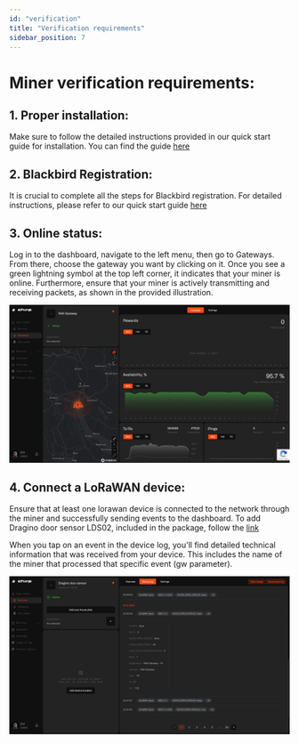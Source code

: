 ```yaml
---
id: "verification"
title: "Verification requirements"
sidebar_position: 7
---
```


# Miner verification requirements:

## 1. Proper installation:

Make sure to follow the detailed instructions provided in our quick start guide for installation. You can find the guide [here](4-installation)

## 2. Blackbird Registration:

It is crucial to complete all the steps for Blackbird registration. For detailed instructions, please refer to our quick start guide [here](5-registration)

## 3. Online status:

Log in to the dashboard, navigate to the left menu, then go to Gateways. From there, choose the gateway you want by clicking on it. Once you see a green lightning symbol at the top left corner, it indicates that your miner is online.
Furthermore, ensure that your miner is actively transmitting and receiving packets, as shown in the provided illustration.

![Gateway](gw_online.png)

## 4. Connect a LoRaWAN device:

Ensure that at least one lorawan device is connected to the network through the miner and successfully sending events to the dashboard.
To add Dragino door sensor LDS02, included in the package, follow the [link](6-adding-device)

When you tap on an event in the device log, you'll find detailed technical information that was received from your device. This includes the name of the miner that processed that specific event (gw parameter).

![Device](device_online.png)
